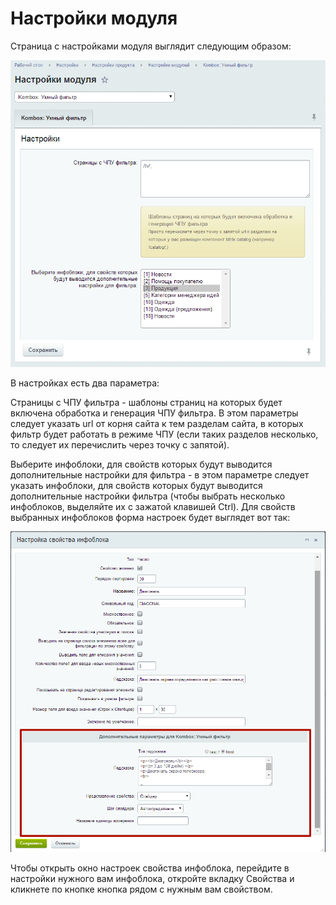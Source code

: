 # Настройки модуля

Страница с настройками модуля выглядит следующим образом:

![](img_md/e244a6b6ac460c80a01938978eef27f5.png)

В настройках есть два параметра:

Страницы с ЧПУ фильтра - шаблоны страниц на которых будет включена обработка и генерация ЧПУ фильтра. В этом параметры следует указать url от корня сайта к тем разделам сайта, в которых фильтр будет работать в режиме ЧПУ (если таких разделов несколько, то следует их перечислить через точку с запятой).

Выберите инфоблоки, для свойств которых будут выводится дополнительные настройки для фильтра - в этом параметре следует указать инфоблоки, для свойств которых будут выводится дополнительные настройки фильтра (чтобы выбрать несколько инфоблоков, выделяйте их с зажатой клавишей Ctrl). Для свойств выбранных инфоблоков форма настроек будет выглядет вот так:

![](img_md/d8743252c7ee55301dbfdd07d5b22dc2.png)

Чтобы открыть окно настроек свойства инфоблока, перейдите в настройки нужного вам инфоблока, откройте вкладку Свойства и кликнете по кнопке кнопка рядом с нужным вам свойством.